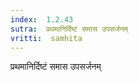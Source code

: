 ```yaml
---
index:  1.2.43
sutra:  प्रथमानिर्दिष्टं समास उपसर्जनम्
vritti:  samhita 
---
```


प्रथमानिर्दिष्टं समास उपसर्जनम्

